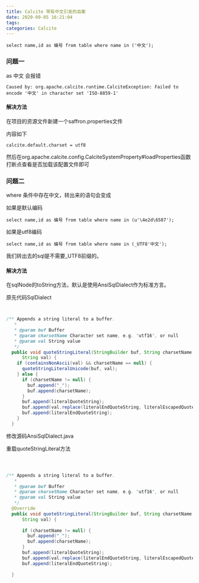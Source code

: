```yaml
---
title: Calcite 带有中文引发的血案
date: 2020-09-05 16:21:04
tags:
categories: Calcite
---
```


```
select name,id as 编号 from table where name in ('中文');
```

### 问题一

as 中文  会报错

```
Caused by: org.apache.calcite.runtime.CalciteException: Failed to encode '中文' in character set 'ISO-8859-1'
```

#### 解决方法

在项目的资源文件新建一个saffron.properties文件

内容如下

```
calcite.default.charset = utf8
```
然后在org.apache.calcite.config.CalciteSystemProperty#loadProperties函数打断点查看是否加载该配置文件即可



### 问题二



where 条件中存在中文，转出来的语句会变成

如果是默认编码
```
select name,id as 编号 from table where name in (u'\4e2d\6587');
```

如果是utf8编码

```
select name,id as 编号 from table where name in (_UTF8'中文');
```

我们转出去的sql是不需要_UTF8前缀的。


#### 解决方法

在sqlNode的toString方法，默认是使用AnsiSqlDialect作为标准方言。


原先代码SqlDialect

```java


/** Appends a string literal to a buffer.
   *
   * @param buf Buffer
   * @param charsetName Character set name, e.g. "utf16", or null
   * @param val String value
   */
  public void quoteStringLiteral(StringBuilder buf, String charsetName,
      String val) {
    if (containsNonAscii(val) && charsetName == null) {
      quoteStringLiteralUnicode(buf, val);
    } else {
      if (charsetName != null) {
        buf.append("_");
        buf.append(charsetName);
      }
      buf.append(literalQuoteString);
      buf.append(val.replace(literalEndQuoteString, literalEscapedQuote));
      buf.append(literalEndQuoteString);
    }
  }
```

修改源码AnsiSqlDialect.java

重载quoteStringLiteral方法
```java



/** Appends a string literal to a buffer.
   *
   * @param buf Buffer
   * @param charsetName Character set name, e.g. "utf16", or null
   * @param val String value
   */
  @Override
  public void quoteStringLiteral(StringBuilder buf, String charsetName,
      String val) {
   
      if (charsetName != null) {
        buf.append("_");
        buf.append(charsetName);
      }
      buf.append(literalQuoteString);
      buf.append(val.replace(literalEndQuoteString, literalEscapedQuote));
      buf.append(literalEndQuoteString);
    
  }

```

